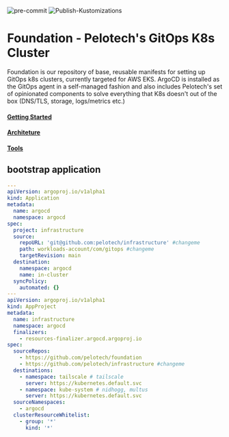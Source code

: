 ![pre-commit](https://github.com/pelotech/foundation/actions/workflows/pre-commit.yaml/badge.svg)
![Publish-Kustomizations](https://github.com/pelotech/foundation/actions/workflows/publish-kustomizations.yaml/badge.svg)


# Foundation - Pelotech's GitOps K8s Cluster
Foundation is our repository of base, reusable manifests for setting up GitOps k8s clusters, currently targeted for AWS EKS. ArgoCD is installed as the GitOps agent in a self-managed fashion and also includes Pelotech's set of opinionated components to solve everything that K8s doesn't out of the box (DNS/TLS, storage, logs/metrics etc.)

#### [Getting Started](./GETTING-STARTED.md)
#### [Architeture](./ARCHITECTURE.md)
#### [Tools](./TOOLS.md)


## bootstrap application

```yaml
---
apiVersion: argoproj.io/v1alpha1
kind: Application
metadata:
  name: argocd
  namespace: argocd
spec:
  project: infrastructure
  source:
    repoURL: 'git@github.com:pelotech/infrastructure' #changeme
    path: workloads-account/com/gitops #changeme
    targetRevision: main
  destination:
    namespace: argocd
    name: in-cluster
  syncPolicy:
    automated: {}
---
apiVersion: argoproj.io/v1alpha1
kind: AppProject
metadata:
  name: infrastructure
  namespace: argocd
  finalizers:
    - resources-finalizer.argocd.argoproj.io
spec:
  sourceRepos:
    - https://github.com/pelotech/foundation
    - https://github.com/pelotech/infrastructure #changeme
  destinations:
    - namespace: tailscale # tailscale
      server: https://kubernetes.default.svc
    - namespace: kube-system # nidhogg, multus
      server: https://kubernetes.default.svc
  sourceNamespaces:
    - argocd
  clusterResourceWhitelist:
    - group: '*'
      kind: '*'
```
